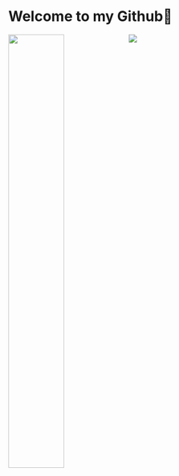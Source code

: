 # Welcome to my Github👋

<picture>
<source 
  srcset="https://github-readme-stats.vercel.app/api?username=Rapunzel-ware&show_icons=true&theme=dark"
  media="(prefers-color-scheme: dark)"
/>
<source
  srcset="https://github-readme-stats.vercel.app/api?username=Rapunzel-ware&show_icons=true"
  media="(prefers-color-scheme: light), (prefers-color-scheme: no-preference)"
/>
<img src="https://github-readme-stats.vercel.app/api?username=Rapunzel-ware&show_icons=true" />
</picture>

<img align="left" width="47%" src="https://github-readme-stats.vercel.app/api/top-langs/?username=Rapunzel-ware&layout=compact" />
